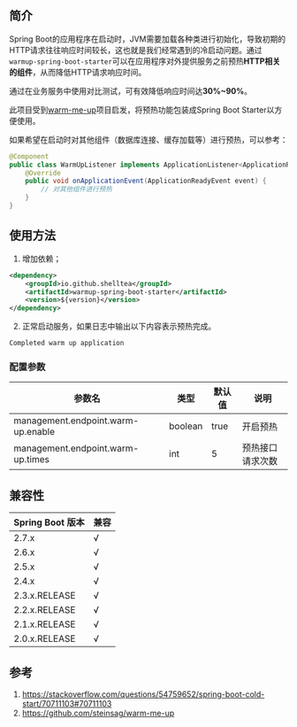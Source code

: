 ## 简介

Spring Boot的应用程序在启动时，JVM需要加载各种类进行初始化，导致初期的HTTP请求往往响应时间较长，这也就是我们经常遇到的冷启动问题。通过`warmup-spring-boot-starter`可以在应用程序对外提供服务之前预热**HTTP相关的组件**，从而降低HTTP请求响应时间。

通过在业务服务中使用对比测试，可有效降低响应时间达**30%~90%**。

此项目受到[warm-me-up](https://github.com/steinsag/warm-me-up)项目启发，将预热功能包装成Spring Boot Starter以方便使用。

如果希望在启动时对其他组件（数据库连接、缓存加载等）进行预热，可以参考：

```java
@Component
public class WarmUpListener implements ApplicationListener<ApplicationReadyEvent> {
    @Override
    public void onApplicationEvent(ApplicationReadyEvent event) {
        // 对其他组件进行预热
    }
}
```

## 使用方法

1. 增加依赖；

```xml
<dependency>
    <groupId>io.github.shelltea</groupId>
    <artifactId>warmup-spring-boot-starter</artifactId>
    <version>${version}</version>
</dependency>
```

2. 正常启动服务，如果日志中输出以下内容表示预热完成。

```
Completed warm up application
```

### 配置参数

| 参数名                                | 类型      | 默认值  | 说明       |
|------------------------------------|---------|------|----------|
| management.endpoint.warm-up.enable | boolean | true | 开启预热     |
| management.endpoint.warm-up.times  | int     | 5    | 预热接口请求次数 |

## 兼容性

| Spring Boot 版本 | 兼容  |
|----------------|-----|
| 2.7.x          | √   |
| 2.6.x          | √   |
| 2.5.x          | √   |
| 2.4.x          | √   |
| 2.3.x.RELEASE  | √   |
| 2.2.x.RELEASE  | √   |
| 2.1.x.RELEASE  | √   |
| 2.0.x.RELEASE  | √   |

## 参考

1. https://stackoverflow.com/questions/54759652/spring-boot-cold-start/70711103#70711103
2. https://github.com/steinsag/warm-me-up